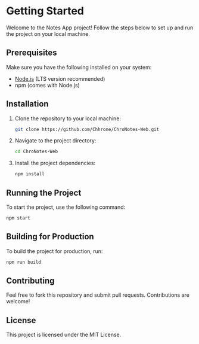 # Getting Started

Welcome to the Notes App project! Follow the steps below to set up and run the project on your local machine.

## Prerequisites

Make sure you have the following installed on your system:

- [Node.js](https://nodejs.org/) (LTS version recommended)
- npm (comes with Node.js)

## Installation

1. Clone the repository to your local machine:
   ```bash
   git clone https://github.com/Chhrone/ChroNotes-Web.git
   ```

2. Navigate to the project directory:
   ```bash
   cd ChroNotes-Web
   ```

3. Install the project dependencies:
   ```bash
   npm install
   ```

## Running the Project

To start the project, use the following command:
```bash
npm start
```

## Building for Production

To build the project for production, run:
```bash
npm run build
```

## Contributing

Feel free to fork this repository and submit pull requests. Contributions are welcome!

## License

This project is licensed under the MIT License.